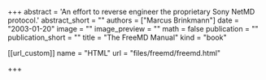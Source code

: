 +++
abstract = 'An effort to reverse engineer the proprietary Sony NetMD protocol.'
abstract_short = ""
authors = ["Marcus Brinkmann"]
date = "2003-01-20"
image = ""
image_preview = ""
math = false
publication = ""
publication_short = ""
title = "The FreeMD Manual"
kind = "book"

[[url_custom]]
name = "HTML"
url = "files/freemd/freemd.html"

+++
